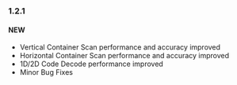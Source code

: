 ### 1.2.1

#### NEW

- Vertical Container Scan performance and accuracy improved
- Horizontal Container Scan performance and accuracy improved
- 1D/2D Code Decode performance improved
- Minor Bug Fixes

<div class="fold-panel-end"></div>
